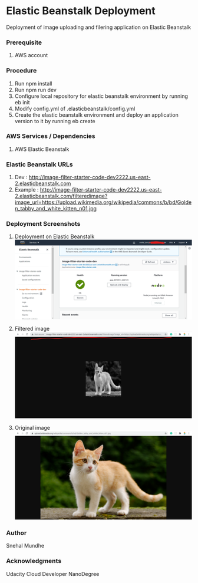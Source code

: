 # Elastic Beanstalk Deployment 
Deployment of image uploading and filering application on Elastic Beanstalk

### Prerequisite
1. AWS account

### Procedure 
1. Run npm install
2. Run npm run dev
3. Configure local repository for elastic beanstalk environment by running eb init
4. Modify config.yml of .elasticbeanstalk/config.yml
5. Create the elastic beanstalk environment and deploy an application version to it by running eb create

### AWS Services / Dependencies
1. AWS Elastic Beanstalk

### Elastic Beanstalk URLs
1. Dev : http://image-filter-starter-code-dev2222.us-east-2.elasticbeanstalk.com
2. Example : http://image-filter-starter-code-dev2222.us-east-2.elasticbeanstalk.com/filteredimage?image_url=https://upload.wikimedia.org/wikipedia/commons/b/bd/Golden_tabby_and_white_kitten_n01.jpg

### Deployment Screenshots
1. Deployment on Elastic Beanstalk
![alt text](https://github.com/snehalmundhe10/EB-Project/blob/main/deplyment_screenshots/0.%20Image-Filter%20deployment%20on%20elastic%20beanstalk.png)

2. Filtered image 
![alt text](https://github.com/snehalmundhe10/EB-Project/blob/main/deplyment_screenshots/1.%20filteredimage%20output.png)

3. Original image 
![alt text](https://github.com/snehalmundhe10/EB-Project/blob/main/deplyment_screenshots/2.%20original%20image.png)

### Author
Snehal Mundhe

### Acknowledgments
Udacity Cloud Developer NanoDegree
